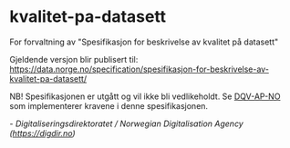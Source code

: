 # kvalitet-pa-datasett

For forvaltning av "Spesifikasjon for beskrivelse av kvalitet på datasett"

Gjeldende versjon blir publisert til: https://data.norge.no/specification/spesifikasjon-for-beskrivelse-av-kvalitet-pa-datasett/

NB! Spesifikasjonen er utgått og vil ikke bli vedlikeholdt. Se [DQV-AP-NO](https://github.com/Informasjonsforvaltning/dqv-ap-no) som implementerer kravene i denne spesifikasjonen. 

\- _Digitaliseringsdirektoratet / Norwegian Digitalisation Agency (https://digdir.no)_

